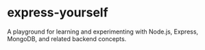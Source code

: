 # express-yourself
A playground for learning and experimenting with Node.js, Express, MongoDB, and related backend concepts.
